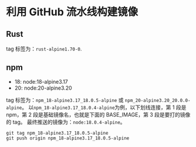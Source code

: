 # 利用 GitHub 流水线构建镜像

## Rust

tag 标签为：`rust-alpine1.70-0`.

## npm

- 18: node:18-alpine3.17
- 20: node:20-alpine3.20

tag 标签为：`npm_18-alpine3.17_18.0.5-alpine` 或 `npm_20-alpine3.20_20.0.0-alpine`。
以`npm_18-alpine3.17_18.0.4-alpine`为例，以下划线连接，第 1 段是 npm，第 2 段是基础镜像名，也就是下面的 BASE_IMAGE，第 3 段是要打的镜像的 tag。
最终推送的镜像为：`node:18.0.4-alpine`。

```shell
git tag npm_18-alpine3.17_18.0.5-alpine
git push origin npm_18-alpine3.17_18.0.5-alpine
```
